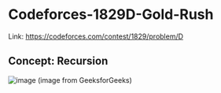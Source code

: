 # Codeforces-1829D-Gold-Rush
Link: https://codeforces.com/contest/1829/problem/D
## Concept: Recursion
![image](https://user-images.githubusercontent.com/51401355/236659918-c1f654cc-3e0f-4326-ba6e-ab23c3cf4b22.png)
(image from GeeksforGeeks)
